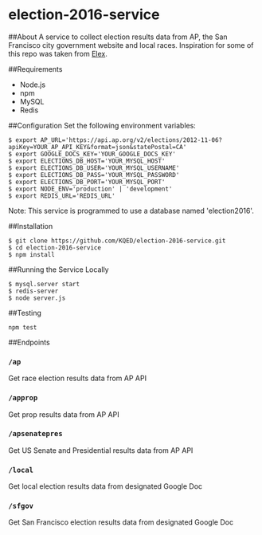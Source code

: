 # election-2016-service

##About
A service to collect election results data from AP, the San Francisco city government website and local races. Inspiration for some of this repo was taken from [Elex](https://github.com/newsdev/elex).

##Requirements
- Node.js
- npm
- MySQL
- Redis

##Configuration
Set the following environment variables:
```
$ export AP_URL='https://api.ap.org/v2/elections/2012-11-06?apiKey=YOUR_AP_API_KEY&format=json&statePostal=CA'
$ export GOOGLE_DOCS_KEY='YOUR_GOOGLE_DOCS_KEY'
$ export ELECTIONS_DB_HOST='YOUR_MYSQL_HOST'
$ export ELECTIONS_DB_USER='YOUR_MYSQL_USERNAME'
$ export ELECTIONS_DB_PASS='YOUR_MYSQL_PASSWORD'
$ export ELECTIONS_DB_PORT='YOUR_MYSQL_PORT'
$ export NODE_ENV='production' | 'development'
$ export REDIS_URL='REDIS_URL'
```
Note: This service is programmed to use a database named 'election2016'.

##Installation
```
$ git clone https://github.com/KQED/election-2016-service.git
$ cd election-2016-service
$ npm install
```

##Running the Service Locally
```
$ mysql.server start
$ redis-server
$ node server.js
```

##Testing
```
npm test
```

##Endpoints
### `/ap`
Get race election results data from AP API

### `/approp`
Get prop results data from AP API

### `/apsenatepres`
Get US Senate and Presidential results data from AP API

### `/local`
Get local election results data from designated Google Doc

### `/sfgov`
Get San Francisco election results data from designated Google Doc
